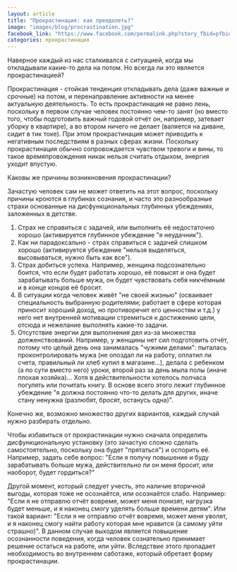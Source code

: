 ```yaml
---
layout: article
title: "Прокрастинация: как преодолеть?"
image: "images/blog/procrastination.jpg"
facebook_link: "https://www.facebook.com/permalink.php?story_fbid=pfbid0faT2KBAyPBztKqwyCEoKaCKNsHRjUTLa9WHhgzArXQBqKDEsM96SLPqssWdJcZhrl&id=100090928022478"
categories: прокрастинация
---
```


Наверное каждый из нас сталкивался с ситуацией, когда мы откладывали какие-то дела на потом. Но всегда ли это является прокрастинацией?

<!--more-->

Прокрастинация - стойкая тенденция откладывать дела (даже важные и срочные) на потом, и перенаправление активности на менее актуальную деятельность. То есть прокрастинация не равно лень, поскольку в первом случае человек постоянно чем-то занят (но вместо того, чтобы подготовить важный годовой отчёт он, например, затевает уборку в квартире), а во втором ничего не делает (валяется на диване, сидит в тик токе). При этом прокрастинация может приводить к негативным последствиям в разных сферах жизни. Поскольку прокрастинация обычно сопровождается чувством тревоги и вины, то такое времяпровождения никак нельзя считать отдыхом, энергия уходит впустую.

Каковы же причины возникновения прокрастинации?

Зачастую человек сам не может ответить на этот вопрос, поскольку причины кроются в глубинах сознания, и часто это разнообразные страхи основанные на дисфункциональных глубинных убеждениях, заложенных в детстве.
1. Страх не справиться с задачей, или выполнить её недостаточно хорошо (активируется глубинное убеждение "я неудачник").
2. Как ни парадоксально - страх справиться с задачей слишком хорошо (активируется убеждение "нельзя выделяться, высовываться, нужно быть как все").
3. Страх добиться успеха. Например, женщина подсознательно боится, что если будет работать хорошо, её повысят и она будет зарабатывать больше мужа, он будет чувствовать себя никчёмным и в конце концов её бросит.
3. В ситуации когда человек живёт "не своей жизнью" (осваивает специальность выбранную родителями; работает в сфере которая приносит хороший доход, но противоречит его ценностям и т.д.) у него нет внутренней мотивации стремиться к достижению цели, отсюда и нежелание выполнять какие-то задачи.
4. Отсутствие энергии для выполнения дел из-за множества долженствований. Например, у женщины нет сил подготовить отчёт, потому что целый день она занималась "чужими делами": пыталась проконтролировать мужа (не опоздал ли на работу, оплатил ли счета, правильный ли хлеб купил в магазине...), делала с ребенком (а по сути вместо него) уроки, второй раз за день мыла полы (иначе плохая хозяйка)... Хотя в действительности хотелось полчаса погулять или почитать книгу. В основе всего этого лежит глубинное убеждение "я должна постоянно что-то делать для других, иначе стану ненужна (разлюбят, бросят, останусь одна)".

Конечно же, возможно множество других вариантов, каждый случай нужно разбирать отдельно.

Чтобы избавиться от прокрастинации нужно сначала определить дисфункциональную установку (это зачастую сложно сделать самостоятельно, поскольку она будет "прятаться") и оспорить её. Например, задать себе вопрос: "Если я получу повышение и буду зарабатывать больше мужа, действительно ли он меня бросит, или наоборот, будет гордиться?"

Другой момент, который следует учесть, это наличие вторичной выгоды, которая тоже не осознаётся, или осознаётся слабо. Например: "Если я не отправлю отчёт вовремя, может меня понизят, нагрузка будет меньше, и я наконец смогу уделять больше времени детям". Или такой вариант: "Если я не отправлю отчёт вовремя, может меня уволят, и я наконец смогу найти работу которая мне нравится (а самому уйти страшно)".
В данном случае выходом является повышение осознанности поведения, когда человек сознательно принимает решение остаться на работе, или уйти. Вследствие этого пропадает необходимость во внутреннем саботаже, который обретает форму прокрастинации.